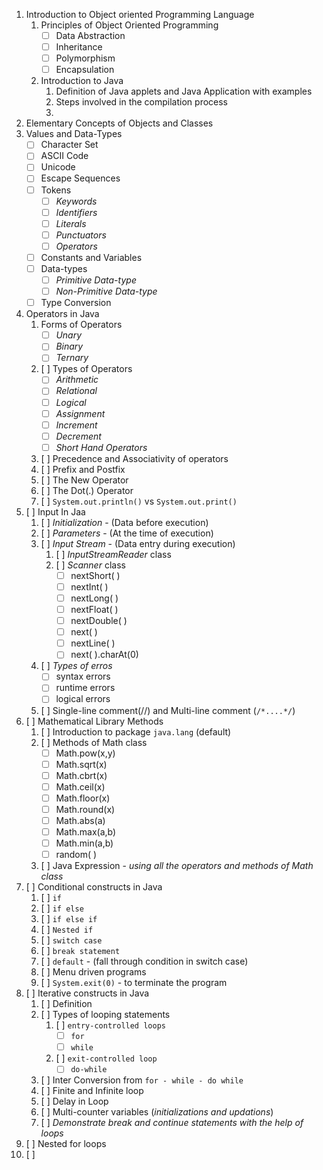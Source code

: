 

1. Introduction to Object oriented Programming Language
	1. Principles of Object Oriented Programming
		- [ ] Data Abstraction
		- [ ] Inheritance 
		- [ ] Polymorphism
		- [ ] Encapsulation
	2. Introduction to Java
		1. Definition of Java applets and Java Application with examples
		2. Steps involved in the compilation process
		3. 
2. Elementary Concepts of Objects and Classes
3. Values and Data-Types
	- [ ] Character Set
	- [ ] ASCII Code
	- [ ] Unicode 
	- [ ] Escape Sequences
	- [ ] Tokens 
		- [ ] *Keywords*
		- [ ] *Identifiers*
		- [ ] *Literals*
		- [ ] *Punctuators*
		- [ ] *Operators*
	- [ ] Constants and Variables
	- [ ] Data-types
		- [ ] *Primitive Data-type*
		- [ ] *Non-Primitive Data-type*
	- [ ] Type Conversion
4. Operators in Java
	1. Forms of Operators
		- [ ] *Unary*
		- [ ] *Binary*
		- [ ] *Ternary*
	2. [ ] Types of Operators
		- [ ] *Arithmetic*
		- [ ] *Relational*
		- [ ] *Logical*
		- [ ] *Assignment*
		- [ ] *Increment*
		- [ ] *Decrement*
		- [ ] *Short Hand Operators*
	3. [ ] Precedence and Associativity of operators
	4. [ ] Prefix and Postfix
	5. [ ] The New Operator
	6. [ ] The Dot(.) Operator
	7. [ ] `System.out.println()` vs `System.out.print()`
5. [ ] Input In Jaa
	1. [ ] *Initialization* - (Data before execution)
	2. [ ] *Parameters* - (At the time of execution)
	3. [ ] *Input Stream* - (Data entry during execution)
		1. [ ] *InputStreamReader* class
		2. [ ] *Scanner* class
			- [ ] nextShort( )
			- [ ] nextInt( )
			- [ ] nextLong( )
			- [ ] nextFloat( )
			- [ ] nextDouble( )
			- [ ] next( )
			- [ ] nextLine( )
			- [ ] next( ).charAt(0)
	4. [ ] *Types of erros*
		- [ ] syntax errors
		- [ ] runtime errors
		- [ ] logical errors
	5. [ ] Single-line comment(//) and Multi-line comment (`/*....*/`)
6. [ ] Mathematical Library Methods
	1. [ ] Introduction to package `java.lang` (default)
	2. [ ] Methods of Math class
		- [ ] Math.pow(x,y)
		- [ ] Math.sqrt(x)
		- [ ] Math.cbrt(x)
		- [ ] Math.ceil(x)
		- [ ] Math.floor(x)
		- [ ] Math.round(x)
		- [ ] Math.abs(a)
		- [ ] Math.max(a,b)
		- [ ] Math.min(a,b)
		- [ ] random( )
	3. [ ] Java Expression - *using all the operators and methods of Math class*
7. [ ] Conditional constructs in Java
	1. [ ] `if`
	2. [ ] `if else`
	3. [ ] `if else if`
	4. [ ] `Nested if`
	5. [ ] `switch case`
	6. [ ] `break statement`
	7. [ ] `default` - (fall through condition in switch case)
	8. [ ] Menu driven programs
	9. [ ] `System.exit(0)` - to terminate the program
8. [ ] Iterative constructs in Java
	1. [ ] Definition
	2. [ ] Types of looping statements
		1. [ ] `entry-controlled loops`
			- [ ] `for`
			- [ ] `while`
		2. [ ] `exit-controlled loop`
			- [ ] `do-while`
	3. [ ] Inter Conversion from `for - while - do while`
	4. [ ] Finite and Infinite loop
	5. [ ] Delay in Loop
	6. [ ] Multi-counter variables (*initializations and updations*)
	7. [ ] *Demonstrate break and continue statements with the help of loops*
9. [ ] Nested for loops
10. [ ] 